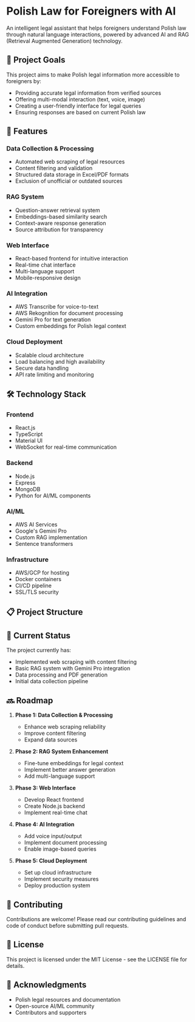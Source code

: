 # Polish Law for Foreigners with AI

An intelligent legal assistant that helps foreigners understand Polish law through natural language interactions, powered by advanced AI and RAG (Retrieval Augmented Generation) technology.

## 🎯 Project Goals

This project aims to make Polish legal information more accessible to foreigners by:
- Providing accurate legal information from verified sources
- Offering multi-modal interaction (text, voice, image)
- Creating a user-friendly interface for legal queries
- Ensuring responses are based on current Polish law

## 🚀 Features

### Data Collection & Processing
- Automated web scraping of legal resources
- Content filtering and validation
- Structured data storage in Excel/PDF formats
- Exclusion of unofficial or outdated sources

### RAG System
- Question-answer retrieval system
- Embeddings-based similarity search
- Context-aware response generation
- Source attribution for transparency

### Web Interface
- React-based frontend for intuitive interaction
- Real-time chat interface
- Multi-language support
- Mobile-responsive design

### AI Integration
- AWS Transcribe for voice-to-text
- AWS Rekognition for document processing
- Gemini Pro for text generation
- Custom embeddings for Polish legal context

### Cloud Deployment
- Scalable cloud architecture
- Load balancing and high availability
- Secure data handling
- API rate limiting and monitoring

## 🛠 Technology Stack

### Frontend
- React.js
- TypeScript
- Material UI
- WebSocket for real-time communication

### Backend
- Node.js
- Express
- MongoDB
- Python for AI/ML components

### AI/ML
- AWS AI Services
- Google's Gemini Pro
- Custom RAG implementation
- Sentence transformers

### Infrastructure
- AWS/GCP for hosting
- Docker containers
- CI/CD pipeline
- SSL/TLS security

## 📋 Project Structure

## 🚧 Current Status

The project currently has:
- Implemented web scraping with content filtering
- Basic RAG system with Gemini Pro integration
- Data processing and PDF generation
- Initial data collection pipeline

## 🔜 Roadmap

1. **Phase 1: Data Collection & Processing**
   - Enhance web scraping reliability
   - Improve content filtering
   - Expand data sources

2. **Phase 2: RAG System Enhancement**
   - Fine-tune embeddings for legal context
   - Implement better answer generation
   - Add multi-language support

3. **Phase 3: Web Interface**
   - Develop React frontend
   - Create Node.js backend
   - Implement real-time chat

4. **Phase 4: AI Integration**
   - Add voice input/output
   - Implement document processing
   - Enable image-based queries

5. **Phase 5: Cloud Deployment**
   - Set up cloud infrastructure
   - Implement security measures
   - Deploy production system

## 🤝 Contributing

Contributions are welcome! Please read our contributing guidelines and code of conduct before submitting pull requests.

## 📄 License

This project is licensed under the MIT License - see the LICENSE file for details.

## 🙏 Acknowledgments

- Polish legal resources and documentation
- Open-source AI/ML community
- Contributors and supporters
